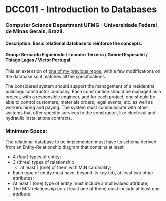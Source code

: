 # DCC011 - Introduction to Databases
### Computer Science Department UFMG - Universidade Federal de Minas Gerais, Brazil.

#### Description: Basic relational database to reinforce the concepts.
#### Group: Bernardo Figueiredo / Leandro Teixeira / Gabriel Espeschit / Thiago Lages / Victor Portugal

This an extension of [one of my previous repos](https://github.com/thiagolages/GestaoDeConstrutora), with a few modifications on the database so it matches all the specifications.

The considered system should support the management of a residential buildings constructor company. Each construction should be managed as a project, with a responsible engineer, and for each project, one should be able to control customers, materials orders, legal events, etc. as well as workers hiring and paying. The system must communicate with other systems that offer specific services to the constructor, like electrical and hydraulic installations contracts.

### Minimum Specs:

The relational database to be implemented must have its schema derived from an Entity-Relationship diagram that contains at least:
- 4 (four) types of entity;
- 3 (three) types of relationship
  - at least 1 (one) of them with M:N cardinality;
- Each type of entity must have, beyond its key (id), at least two other attributes;
- At least 1 (one) type of entity must include a multivalued attribute;
- The M:N relationship (or at least one of them) must include at least one attribute.
